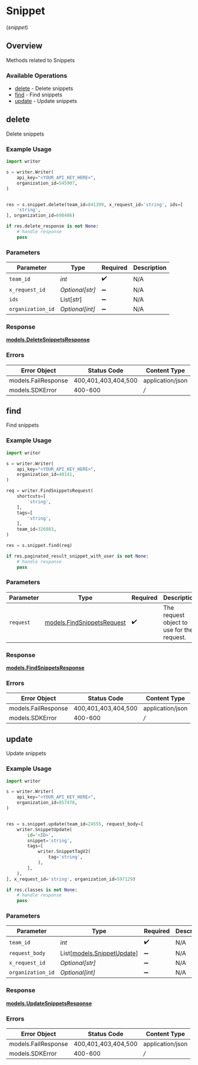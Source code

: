# Snippet
(*snippet*)

## Overview

Methods related to Snippets

### Available Operations

* [delete](#delete) - Delete snippets
* [find](#find) - Find snippets
* [update](#update) - Update snippets

## delete

Delete snippets

### Example Usage

```python
import writer

s = writer.Writer(
    api_key="<YOUR_API_KEY_HERE>",
    organization_id=545907,
)


res = s.snippet.delete(team_id=841399, x_request_id='string', ids=[
    'string',
], organization_id=698486)

if res.delete_response is not None:
    # handle response
    pass
```

### Parameters

| Parameter          | Type               | Required           | Description        |
| ------------------ | ------------------ | ------------------ | ------------------ |
| `team_id`          | *int*              | :heavy_check_mark: | N/A                |
| `x_request_id`     | *Optional[str]*    | :heavy_minus_sign: | N/A                |
| `ids`              | List[*str*]        | :heavy_minus_sign: | N/A                |
| `organization_id`  | *Optional[int]*    | :heavy_minus_sign: | N/A                |


### Response

**[models.DeleteSnippetsResponse](../../models/deletesnippetsresponse.md)**
### Errors

| Error Object        | Status Code         | Content Type        |
| ------------------- | ------------------- | ------------------- |
| models.FailResponse | 400,401,403,404,500 | application/json    |
| models.SDKError     | 400-600             | */*                 |

## find

Find snippets

### Example Usage

```python
import writer

s = writer.Writer(
    api_key="<YOUR_API_KEY_HERE>",
    organization_id=40141,
)

req = writer.FindSnippetsRequest(
    shortcuts=[
        'string',
    ],
    tags=[
        'string',
    ],
    team_id=326883,
)

res = s.snippet.find(req)

if res.paginated_result_snippet_with_user is not None:
    # handle response
    pass
```

### Parameters

| Parameter                                                         | Type                                                              | Required                                                          | Description                                                       |
| ----------------------------------------------------------------- | ----------------------------------------------------------------- | ----------------------------------------------------------------- | ----------------------------------------------------------------- |
| `request`                                                         | [models.FindSnippetsRequest](../../models/findsnippetsrequest.md) | :heavy_check_mark:                                                | The request object to use for the request.                        |


### Response

**[models.FindSnippetsResponse](../../models/findsnippetsresponse.md)**
### Errors

| Error Object        | Status Code         | Content Type        |
| ------------------- | ------------------- | ------------------- |
| models.FailResponse | 400,401,403,404,500 | application/json    |
| models.SDKError     | 400-600             | */*                 |

## update

Update snippets

### Example Usage

```python
import writer

s = writer.Writer(
    api_key="<YOUR_API_KEY_HERE>",
    organization_id=857478,
)


res = s.snippet.update(team_id=24555, request_body=[
    writer.SnippetUpdate(
        id='<ID>',
        snippet='string',
        tags=[
            writer.SnippetTagV2(
                tag='string',
            ),
        ],
    ),
], x_request_id='string', organization_id=597129)

if res.classes is not None:
    # handle response
    pass
```

### Parameters

| Parameter                                                   | Type                                                        | Required                                                    | Description                                                 |
| ----------------------------------------------------------- | ----------------------------------------------------------- | ----------------------------------------------------------- | ----------------------------------------------------------- |
| `team_id`                                                   | *int*                                                       | :heavy_check_mark:                                          | N/A                                                         |
| `request_body`                                              | List[[models.SnippetUpdate](../../models/snippetupdate.md)] | :heavy_minus_sign:                                          | N/A                                                         |
| `x_request_id`                                              | *Optional[str]*                                             | :heavy_minus_sign:                                          | N/A                                                         |
| `organization_id`                                           | *Optional[int]*                                             | :heavy_minus_sign:                                          | N/A                                                         |


### Response

**[models.UpdateSnippetsResponse](../../models/updatesnippetsresponse.md)**
### Errors

| Error Object        | Status Code         | Content Type        |
| ------------------- | ------------------- | ------------------- |
| models.FailResponse | 400,401,403,404,500 | application/json    |
| models.SDKError     | 400-600             | */*                 |
